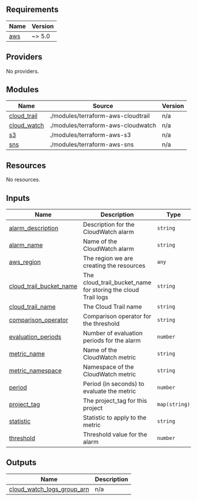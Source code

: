 ## Requirements

| Name | Version |
|------|---------|
| <a name="requirement_aws"></a> [aws](#requirement\_aws) | ~> 5.0 |

## Providers

No providers.

## Modules

| Name | Source | Version |
|------|--------|---------|
| <a name="module_cloud_trail"></a> [cloud\_trail](#module\_cloud\_trail) | ./modules/terraform-aws-cloudtrail | n/a |
| <a name="module_cloud_watch"></a> [cloud\_watch](#module\_cloud\_watch) | ./modules/terraform-aws-cloudwatch | n/a |
| <a name="module_s3"></a> [s3](#module\_s3) | ./modules/terraform-aws-s3 | n/a |
| <a name="module_sns"></a> [sns](#module\_sns) | ./modules/terraform-aws-sns | n/a |

## Resources

No resources.

## Inputs

| Name | Description | Type | Default | Required |
|------|-------------|------|---------|:--------:|
| <a name="input_alarm_description"></a> [alarm\_description](#input\_alarm\_description) | Description for the CloudWatch alarm | `string` | `"Triggers on AWS Console login attempts"` | no |
| <a name="input_alarm_name"></a> [alarm\_name](#input\_alarm\_name) | Name of the CloudWatch alarm | `string` | `"ConsoleLoginAlarm"` | no |
| <a name="input_aws_region"></a> [aws\_region](#input\_aws\_region) | The region we are creating the resources | `any` | n/a | yes |
| <a name="input_cloud_trail_bucket_name"></a> [cloud\_trail\_bucket\_name](#input\_cloud\_trail\_bucket\_name) | The cloud\_trail\_bucket\_name for storing the cloud Trail logs | `string` | n/a | yes |
| <a name="input_cloud_trail_name"></a> [cloud\_trail\_name](#input\_cloud\_trail\_name) | The Cloud Trail name | `string` | n/a | yes |
| <a name="input_comparison_operator"></a> [comparison\_operator](#input\_comparison\_operator) | Comparison operator for the threshold | `string` | `"GreaterThanOrEqualToThreshold"` | no |
| <a name="input_evaluation_periods"></a> [evaluation\_periods](#input\_evaluation\_periods) | Number of evaluation periods for the alarm | `number` | `1` | no |
| <a name="input_metric_name"></a> [metric\_name](#input\_metric\_name) | Name of the CloudWatch metric | `string` | `"ConsoleLoginEventCount"` | no |
| <a name="input_metric_namespace"></a> [metric\_namespace](#input\_metric\_namespace) | Namespace of the CloudWatch metric | `string` | `"CloudTrailMetrics"` | no |
| <a name="input_period"></a> [period](#input\_period) | Period (in seconds) to evaluate the metric | `number` | `300` | no |
| <a name="input_project_tag"></a> [project\_tag](#input\_project\_tag) | The project\_tag for this project | `map(string)` | n/a | yes |
| <a name="input_statistic"></a> [statistic](#input\_statistic) | Statistic to apply to the metric | `string` | `"Sum"` | no |
| <a name="input_threshold"></a> [threshold](#input\_threshold) | Threshold value for the alarm | `number` | `1` | no |

## Outputs

| Name | Description |
|------|-------------|
| <a name="output_cloud_watch_logs_group_arn"></a> [cloud\_watch\_logs\_group\_arn](#output\_cloud\_watch\_logs\_group\_arn) | n/a |
